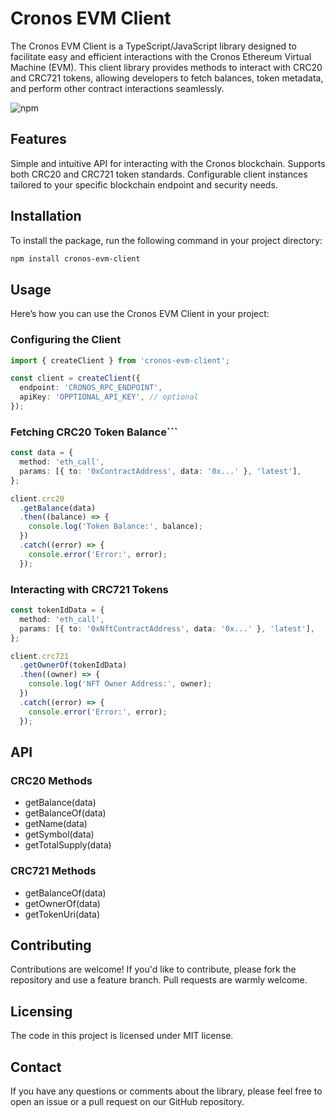 # Cronos EVM Client

The Cronos EVM Client is a TypeScript/JavaScript library designed to facilitate easy and efficient interactions with the Cronos Ethereum Virtual Machine (EVM). This client library provides methods to interact with CRC20 and CRC721 tokens, allowing developers to fetch balances, token metadata, and perform other contract interactions seamlessly.

![npm](https://img.shields.io/npm/v/@rarcifa/cronos-evm-client)

## Features

Simple and intuitive API for interacting with the Cronos blockchain.
Supports both CRC20 and CRC721 token standards.
Configurable client instances tailored to your specific blockchain endpoint and security needs.

## Installation

To install the package, run the following command in your project directory:

```bash
npm install cronos-evm-client
```

## Usage

Here’s how you can use the Cronos EVM Client in your project:

### Configuring the Client

```ts
import { createClient } from 'cronos-evm-client';

const client = createClient({
  endpoint: 'CRONOS_RPC_ENDPOINT',
  apiKey: 'OPPTIONAL_API_KEY', // optional
});
```

### Fetching CRC20 Token Balance```

```ts
const data = {
  method: 'eth_call',
  params: [{ to: '0xContractAddress', data: '0x...' }, 'latest'],
};

client.crc20
  .getBalance(data)
  .then((balance) => {
    console.log('Token Balance:', balance);
  })
  .catch((error) => {
    console.error('Error:', error);
  });
```

### Interacting with CRC721 Tokens

```ts
const tokenIdData = {
  method: 'eth_call',
  params: [{ to: '0xNftContractAddress', data: '0x...' }, 'latest'],
};

client.crc721
  .getOwnerOf(tokenIdData)
  .then((owner) => {
    console.log('NFT Owner Address:', owner);
  })
  .catch((error) => {
    console.error('Error:', error);
  });
```

## API

### CRC20 Methods

- getBalance(data)
- getBalanceOf(data)
- getName(data)
- getSymbol(data)
- getTotalSupply(data)

### CRC721 Methods

- getBalanceOf(data)
- getOwnerOf(data)
- getTokenUri(data)

## Contributing

Contributions are welcome! If you'd like to contribute, please fork the repository and use a feature branch. Pull requests are warmly welcome.

## Licensing

The code in this project is licensed under MIT license.

## Contact

If you have any questions or comments about the library, please feel free to open an issue or a pull request on our GitHub repository.
